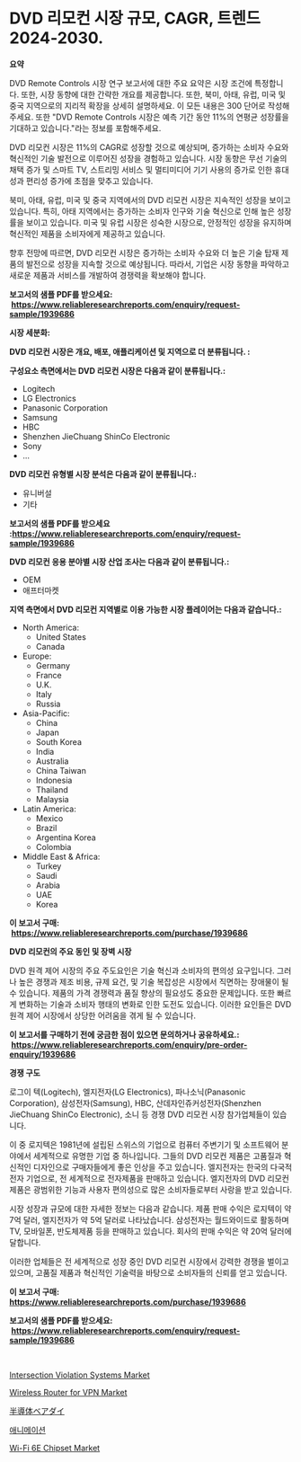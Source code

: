 <p><h1>DVD 리모컨 시장 규모, CAGR, 트렌드 2024-2030.</h1></p><p><strong>요약</strong></p>
<p><p>DVD Remote Controls 시장 연구 보고서에 대한 주요 요약은 시장 조건에 특정합니다. 또한, 시장 동향에 대한 간략한 개요를 제공합니다. 또한, 북미, 아태, 유럽, 미국 및 중국 지역으로의 지리적 확장을 상세히 설명하세요. 이 모든 내용은 300 단어로 작성해주세요. 또한 "DVD Remote Controls 시장은 예측 기간 동안 11%의 연평균 성장률을 기대하고 있습니다."라는 정보를 포함해주세요.</p><p>DVD 리모컨 시장은 11%의 CAGR로 성장할 것으로 예상되며, 증가하는 소비자 수요와 혁신적인 기술 발전으로 이루어진 성장을 경험하고 있습니다. 시장 동향은 무선 기술의 채택 증가 및 스마트 TV, 스트리밍 서비스 및 멀티미디어 기기 사용의 증가로 인한 휴대성과 편리성 증가에 초점을 맞추고 있습니다.</p><p>북미, 아태, 유럽, 미국 및 중국 지역에서의 DVD 리모컨 시장은 지속적인 성장을 보이고 있습니다. 특히, 아태 지역에서는 증가하는 소비자 인구와 기술 혁신으로 인해 높은 성장률을 보이고 있습니다. 미국 및 유럽 시장은 성숙한 시장으로, 안정적인 성장을 유지하며 혁신적인 제품을 소비자에게 제공하고 있습니다.</p><p>향후 전망에 따르면, DVD 리모컨 시장은 증가하는 소비자 수요와 더 높은 기술 탑재 제품의 발전으로 성장을 지속할 것으로 예상됩니다. 따라서, 기업은 시장 동향을 파악하고 새로운 제품과 서비스를 개발하여 경쟁력을 확보해야 합니다.</p></p>
<p><strong>보고서의 샘플 PDF를 받으세요: &nbsp;<a href="https://www.reliableresearchreports.com/enquiry/request-sample/1939686">https://www.reliableresearchreports.com/enquiry/request-sample/1939686</a></strong></p>
<p><strong>시장 세분화:</strong></p>
<p><strong> DVD 리모컨 시장은 개요, 배포, 애플리케이션 및 지역으로 더 분류됩니다. :</strong></p>
<p><strong>구성요소 측면에서는 DVD 리모컨 시장은 다음과 같이 분류됩니다.:</strong></p>
<p><ul><li>Logitech</li><li>LG Electronics</li><li>Panasonic Corporation</li><li>Samsung</li><li>HBC</li><li>Shenzhen JieChuang ShinCo Electronic</li><li>Sony</li><li>...</li></ul></p>
<p><strong> DVD 리모컨 유형별 시장 분석은 다음과 같이 분류됩니다.:</strong></p>
<p><ul><li>유니버설</li><li>기타</li></ul></p>
<p><strong>보고서의 샘플 PDF를 받으세요 :<a href="https://www.reliableresearchreports.com/enquiry/request-sample/1939686">https://www.reliableresearchreports.com/enquiry/request-sample/1939686</a></strong></p>
<p><strong> DVD 리모컨 응용 분야별 시장 산업 조사는 다음과 같이 분류됩니다.:</strong></p>
<p><ul><li>OEM</li><li>애프터마켓</li></ul></p>
<p><strong>지역 측면에서 DVD 리모컨 지역별로 이용 가능한 시장 플레이어는 다음과 같습니다.:</strong></p>
<p><ul>
    <li>
        North America:
        <ul>
            <li>United States</li>
            <li>Canada</li>
        </ul>
    </li>
    <li>
        Europe:
        <ul>
            <li>Germany</li>
            <li>France</li>
            <li>U.K.</li>
            <li>Italy</li>
            <li>Russia</li>
        </ul>
    </li>
    <li>
        Asia-Pacific:
        <ul>
            <li>China</li>
            <li>Japan</li>
            <li>South Korea</li>
            <li>India</li>
            <li>Australia</li>
            <li>China Taiwan</li>
            <li>Indonesia</li>
            <li>Thailand</li>
            <li>Malaysia</li>
        </ul>
    </li>
    <li>
        Latin America:
        <ul>
            <li>Mexico</li>
            <li>Brazil</li>
            <li>Argentina Korea</li>
            <li>Colombia</li>
        </ul>
    </li>
    <li>
        Middle East & Africa:
        <ul>
            <li>Turkey</li>
            <li>Saudi</li>
            <li>Arabia</li>
            <li>UAE</li>
            <li>Korea</li>
        </ul>
    </li>
    </ul></p>
<p><strong>이 보고서 구매: &nbsp;<a href="https://www.reliableresearchreports.com/purchase/1939686">https://www.reliableresearchreports.com/purchase/1939686</a></strong></p>
<p><strong>DVD 리모컨의 주요 동인 및 장벽 시장</strong></p>
<p><p>DVD 원격 제어 시장의 주요 주도요인은 기술 혁신과 소비자의 편의성 요구입니다. 그러나 높은 경쟁과 제조 비용, 규제 요건, 및 기술 복잡성은 시장에서 직면하는 장애물이 될 수 있습니다. 제품의 가격 경쟁력과 품질 향상의 필요성도 중요한 문제입니다. 또한 빠르게 변화하는 기술과 소비자 행태의 변화로 인한 도전도 있습니다. 이러한 요인들은 DVD 원격 제어 시장에서 상당한 어려움을 겪게 될 수 있습니다.</p></p>
<p><strong>이 보고서를 구매하기 전에 궁금한 점이 있으면 문의하거나 공유하세요.: &nbsp;<a href="https://www.reliableresearchreports.com/enquiry/pre-order-enquiry/1939686">https://www.reliableresearchreports.com/enquiry/pre-order-enquiry/1939686</a></strong></p>
<p><strong>경쟁 구도</strong></p>
<p><p>로그이 텍(Logitech), 엘지전자(LG Electronics), 파나소닉(Panasonic Corporation), 삼성전자(Samsung), HBC, 산데자인쥬커성전자(Shenzhen JieChuang ShinCo Electronic), 소니 등 경쟁 DVD 리모컨 시장 참가업체들이 있습니다.</p><p>이 중 로지텍은 1981년에 설립된 스위스의 기업으로 컴퓨터 주변기기 및 소프트웨어 분야에서 세계적으로 유명한 기업 중 하나입니다. 그들의 DVD 리모컨 제품은 고품질과 혁신적인 디자인으로 구매자들에게 좋은 인상을 주고 있습니다. 엘지전자는 한국의 다국적 전자 기업으로, 전 세계적으로 전자제품을 판매하고 있습니다. 엘지전자의 DVD 리모컨 제품은 광범위한 기능과 사용자 편의성으로 많은 소비자들로부터 사랑을 받고 있습니다.</p><p>시장 성장과 규모에 대한 자세한 정보는 다음과 같습니다. 제품 판매 수익은 로지텍이 약 7억 달러, 엘지전자가 약 5억 달러로 나타났습니다. 삼성전자는 월드와이드로 활동하며 TV, 모바일폰, 반도체제품 등을 판매하고 있습니다. 회사의 판매 수익은 약 20억 달러에 달합니다.</p><p>이러한 업체들은 전 세계적으로 성장 중인 DVD 리모컨 시장에서 강력한 경쟁을 벌이고 있으며, 고품질 제품과 혁신적인 기술력을 바탕으로 소비자들의 신뢰를 얻고 있습니다.</p></p>
<p><strong>이 보고서 구매: &nbsp; <a href="https://www.reliableresearchreports.com/purchase/1939686">https://www.reliableresearchreports.com/purchase/1939686</a></strong></p>
<p><strong>보고서의 샘플 PDF를 받으세요: &nbsp;<a href="https://www.reliableresearchreports.com/enquiry/request-sample/1939686">https://www.reliableresearchreports.com/enquiry/request-sample/1939686</a></strong><strong></strong></p>
<p>&nbsp;</p>
<p><p><a href="https://issuu.com/reportprime-2/docs/intersection-violation-systems-market-size-2030.pp">Intersection Violation Systems Market</a></p><p><a href="https://cat-emmental-94b.notion.site/Wireless-Router-for-VPN-Market-Size-and-Examines-its-Market-Scope-with-a-Primary-Focus-on-Growth-O-8ecdcd7268ff477a86a261d91976f718">Wireless Router for VPN Market</a></p><p><a href="https://medium.com/@myrtiswest1/%E5%8D%8A%E5%B0%8E%E4%BD%93%E8%A3%B8%E3%83%80%E3%82%A4%E5%B8%82%E5%A0%B4-%E5%B8%82%E5%A0%B4%E3%82%B7%E3%82%A7%E3%82%A2-%E5%B8%82%E5%A0%B4%E5%8B%95%E5%90%91-%E3%81%8A%E3%82%88%E3%81%B3%E5%B0%86%E6%9D%A5%E3%81%AE%E6%88%90%E9%95%B7%E3%81%AE%E8%AA%BF%E6%9F%BB-2cc174fc5ece">半導体ベアダイ</a></p><p><a href="https://medium.com/@maeennan456456/2024-2031%EB%85%84%EC%9D%84-%EB%8C%80%EC%83%81%EC%9C%BC%EB%A1%9C-%EC%98%88%EC%B8%A1%EB%90%9C-%EC%95%A0%EB%8B%88%EB%A9%94%EC%9D%B4%EC%85%98-%EC%8B%9C%EC%9E%A5-%EB%8F%99%ED%96%A5-%EB%B0%8F-%EC%8B%9C%EC%9E%A5-%EB%B6%84%EC%84%9D-82bc9d7d8892">애니메이션</a></p><p><a href="https://view.publitas.com/reportprime-1/wi-fi-6e-chipset-market-size-growth-outlook-from-2024-to-2031-projecting-at-markets-trends-analysis-by-application-regional-outlook-and-revenue/">Wi-Fi 6E Chipset Market</a></p></p>